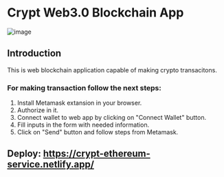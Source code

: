 # Crypt Web3.0 Blockchain App

![image](https://github.com/Dezolutions/blockchain_app/assets/58999293/defaac4e-6b77-40d0-9fac-614f738123e4)

## Introduction
This is web blockchain application capable of making crypto transacitons.
### For making transaction follow the next steps:
1. Install Metamask extansion in your browser.
2. Authorize in it.
3. Connect wallet to web app by clicking on "Connect Wallet" button.
4. Fill inputs in the form with needed information.
5. Click on "Send" button and follow steps from Metamask.

## Deploy: https://crypt-ethereum-service.netlify.app/

